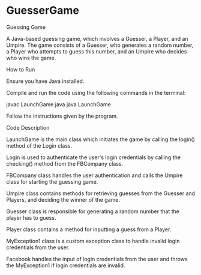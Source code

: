 # GuesserGame
Guessing Game

A Java-based guessing game, which involves a Guesser, a Player, and an Umpire. The game consists of a Guesser, who generates a random number, a Player who attempts to guess this number, and an Umpire who decides who wins the game.


How to Run


Ensure you have Java installed.

Compile and run the code using the following commands in the terminal:


javac LaunchGame.java
java LaunchGame


Follow the instructions given by the program.


Code Description


LaunchGame is the main class which initiates the game by calling the login() method of the Login class.



Login is used to authenticate the user's login credentials by calling the checking() method from the FBCompany class.



FBCompany class handles the user authentication and calls the Umpire class for starting the guessing game.



Umpire class contains methods for retrieving guesses from the Guesser and Players, and deciding the winner of the game.



Guesser class is responsible for generating a random number that the player has to guess.



Player class contains a method for inputting a guess from a Player.



MyException1 class is a custom exception class to handle invalid login credentials from the user.



Facebook handles the input of login credentials from the user and throws the MyException1 if login credentials are invalid.

